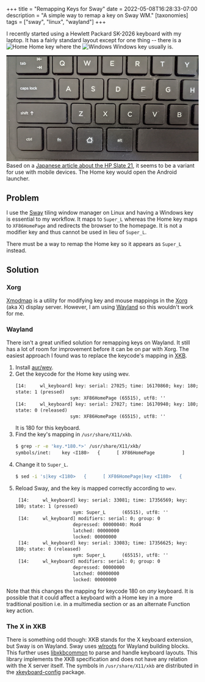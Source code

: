 +++
title = "Remapping Keys for Sway"
date = 2022-05-08T16:28:33-07:00
description = "A simple way to remap a key on Sway WM."
[taxonomies]
tags = ["sway", "linux", "wayland"]
+++

I recently started using a Hewlett Packard SK-2026 keyboard with my laptop. It has a fairly standard layout except for one thing -- there is a <img class="ico" src="/MaterialDesign-SVG/svg/home.svg" alt="Home"> Home key where the <img class="ico" src="/MaterialDesign-SVG/svg/microsoft-windows.svg" alt="Windows"> Windows key usually is.

![Hewlett Packard SK-2026 Keyboard close-up of bottom left keys](keyboard.png)
Based on a [Japanese article about the HP Slate 21](https://ascii-jp.translate.goog/elem/000/000/881/881159/index-3.html?_x_tr_sl=auto&_x_tr_tl=en&_x_tr_hl=en&_x_tr_pto=wapp), it seems to be a variant for use with mobile devices. The Home key would open the Android launcher.

## Problem

I use the [Sway](https://en.wikipedia.org/wiki/Sway_(window_manager)) tiling window manager on Linux and having a Windows key is essential to my workflow. It maps to `Super_L` whereas the Home key maps to `XF86HomePage` and redirects the browser to the homepage. It is not a modifier key and thus cannot be used in lieu of `Super_L`.

There must be a way to remap the Home key so it appears as `Super_L` instead.

## Solution

### Xorg

[Xmodmap](https://wiki.archlinux.org/title/Xmodmap) is a utility for modifying key and mouse mappings in the [Xorg](https://wiki.archlinux.org/title/Xorg) (aka X) display server. However, I am using [Wayland](https://wiki.archlinux.org/title/Wayland) so this wouldn't work for me.

### Wayland

There isn't a great unified solution for remapping keys on Wayland. It still has a lot of room for improvement before it can be on par with Xorg.  The easiest approach I found was to replace the keycode's mapping in [XKB](https://en.wikipedia.org/wiki/X_keyboard_extension).

1. Install [aur/wev](https://aur.archlinux.org/packages/wev).
1. Get the keycode for the Home key using wev.
    ```
    [14:     wl_keyboard] key: serial: 27025; time: 16170860; key: 180; state: 1 (pressed)
                        sym: XF86HomePage (65515), utf8: ''
    [14:     wl_keyboard] key: serial: 27027; time: 16170940; key: 180; state: 0 (released)
                        sym: XF86HomePage (65515), utf8: ''
    ```
    It is 180 for this keyboard.
1. Find the key's mapping in `/usr/share/X11/xkb`.
    ```bash
    $ grep -r -e 'key.*180.*>' /usr/share/X11/xkb/
    symbols/inet:    key <I180>   {      [ XF86HomePage          ]       };
    ```
1. Change it to `Super_L`.
    ```bash
    $ sed -i 's|key <I180>   {      [ XF86HomePage|key <I180>   {      [ Super_L     ' /usr/share/X11/xkb/symbols/inet
    ```
1. Reload Sway, and the key is mapped correctly according to `wev`.
   ```
    [14:     wl_keyboard] key: serial: 33081; time: 17356569; key: 180; state: 1 (pressed)
                        sym: Super_L      (65515), utf8: ''
    [14:     wl_keyboard] modifiers: serial: 0; group: 0
                        depressed: 00000040: Mod4
                        latched: 00000000
                        locked: 00000000
    [14:     wl_keyboard] key: serial: 33083; time: 17356625; key: 180; state: 0 (released)
                        sym: Super_L      (65515), utf8: ''
    [14:     wl_keyboard] modifiers: serial: 0; group: 0
                        depressed: 00000000
                        latched: 00000000
                        locked: 00000000
   ```

Note that this changes the mapping for keycode 180 on *any* keyboard. It is possible that it could affect a keyboard with a Home key in a more traditional position i.e. in a multimedia section or as an alternate Function key action.

### The X in XKB

There is something odd though: XKB stands for the X keyboard extension, but Sway is on Wayland. Sway uses [wlroots](https://gitlab.freedesktop.org/wlroots/wlroots) for Wayland building blocks. This further uses [libxkbcommon](https://xkbcommon.org/) to parse and handle keyboard layouts. This library implements the XKB specification and does not have any relation with the X server itself. The symbols in `/usr/share/X11/xkb` are distributed in the [xkeyboard-config](https://www.freedesktop.org/wiki/Software/XKeyboardConfig/) package.